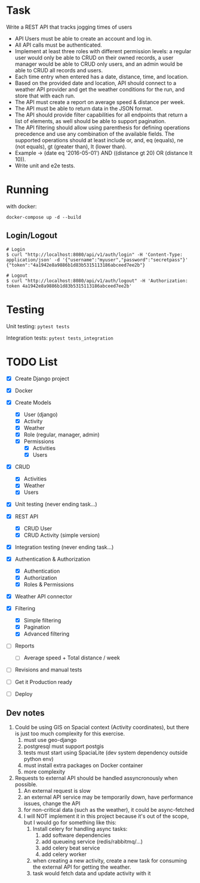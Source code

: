 # Task

Write a REST API that tracks jogging times of users

- API Users must be able to create an account and log in.
- All API calls must be authenticated.
- Implement at least three roles with different permission levels: a regular user would only be able to CRUD on their owned records, a user manager would be able to CRUD only users, and an admin would be able to CRUD all records and users.
- Each time entry when entered has a date, distance, time, and location.
- Based on the provided date and location, API should connect to a weather API provider and get the weather conditions for the run, and store that with each run.
- The API must create a report on average speed & distance per week.
- The API must be able to return data in the JSON format.
- The API should provide filter capabilities for all endpoints that return a list of elements, as well should be able to support pagination.
- The API filtering should allow using parenthesis for defining operations precedence and use any combination of the available fields. The supported operations should at least include or, and, eq (equals), ne (not equals), gt (greater than), lt (lower than).
- Example -> (date eq '2016-05-01') AND ((distance gt 20) OR (distance lt 10)).
- Write unit and e2e tests.

# Running

with docker:
``` 
docker-compose up -d --build
```
## Login/Logout

```
# Login
$ curl "http://localhost:8080/api/v1/auth/login" -H 'Content-Type: application/json' -d '{"username":"myuser","password":"secretpass"}'
{"token":"4a1942e8a9886b1d83b5315113186abceed7ee2b"}

# Logout
$ curl "http://localhost:8080/api/v1/auth/logout" -H 'Authorization: token 4a1942e8a9886b1d83b5315113186abceed7ee2b'

```


# Testing

Unit testing: `pytest tests`

Integration tests: `pytest tests_integration`


# TODO List

- [x] Create Django project
- [x] Docker
- [x] Create Models
  - [x] User (django)
  - [x] Activity
  - [x] Weather
  - [x] Role (regular, manager, admin)
  - [x] Permissions
    - [x] Activities
    - [x] Users
- [x] CRUD 
  - [x] Activities
  - [x] Weather
  - [x] Users
- [x] Unit testing (never ending task...)
- [x] REST API
  - [x] CRUD User
  - [x] CRUD Activity (simple version)
- [x] Integration testing (never ending task...)
- [x] Authentication & Authorization
  - [x] Authentication
  - [x] Authorization
  - [x] Roles & Permissions
- [x] Weather API connector
- [x] Filtering
  - [x] Simple filtering
  - [x] Pagination
  - [x] Advanced filtering
- [ ] Reports
  - [ ] Average speed + Total distance / week
- [ ] Revisions and manual tests
- [ ] Get it Production ready
- [ ] Deploy



## Dev notes

1. Could be using GIS on Spacial context (Activity coordinates), but there is just too much complexity for this exercise.
   1. must use geo-django
   2. postgresql must support postgis
   3. tests must start using SpaciaLite (dev system dependency outside python env)
   4. must install extra packages on Docker container
   5. more complexity
2. Requests to external API should be handled assyncronously when possible.
   1. An external request is slow
   2. an external API service may be temporarily down, have performance issues, change the API
   3. for non-critical data (such as the weather), it could be async-fetched 
   4. I will NOT implement it in this project because it's out of the scope, but I would go for something like this:
      1. Install celery for handling async tasks:
         1. add software dependencies
         2. add queueing service (redis/rabbitmq/...)
         3. add celery beat service
         4. add celery worker
      2. when creating a new activity, create a new task for consuming the external API for getting the weather. 
      3. task would fetch data and update activity with it
